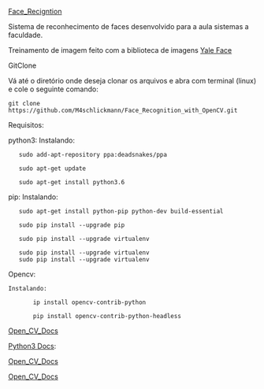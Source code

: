 [Face_Recigntion](https://github.com/M4schlickmann/Face_Recognition_with_OpenCV) 


Sistema de reconhecimento de faces desenvolvido para a aula sistemas a faculdade.

Treinamento de imagem feito com a biblioteca de imagens 
[Yale Face](http://vision.ucsd.edu/content/yale-face-database) 

GitClone
		
Vá até o diretório onde deseja clonar os arquivos e abra com  terminal (linux) e cole o seguinte comando:

   	git clone https://github.com/M4schlickmann/Face_Recognition_with_OpenCV.git


Requisitos:
	
python3:
	Instalando:
		
	   sudo add-apt-repository ppa:deadsnakes/ppa

   	   sudo apt-get update

	   sudo apt-get install python3.6
pip: 
	Instalando:	
		
	   sudo apt-get install python-pip python-dev build-essential 

	   sudo pip install --upgrade pip 

	   sudo pip install --upgrade virtualenv

	   sudo pip install --upgrade virtualenv
	   sudo pip install --upgrade virtualenv

Opencv:
  
  	Instalando:
        
           ip install opencv-contrib-python

           pip install opencv-contrib-python-headless 
        
[Open_CV_Docs](https://docs.opencv.org/)
       
[Python3 Docs](https://docs.python.org/3/):

[Open_CV_Docs](https://docs.opencv.org/)
        
[Open_CV_Docs](https://docs.opencv.org/) 
